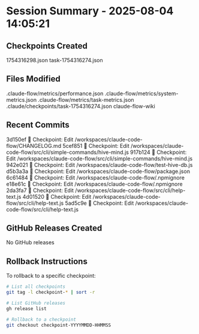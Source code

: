 # Session Summary - 2025-08-04 14:05:21

## Checkpoints Created
1754316298.json
task-1754316274.json

## Files Modified
.claude-flow/metrics/performance.json
.claude-flow/metrics/system-metrics.json
.claude-flow/metrics/task-metrics.json
.claude/checkpoints/task-1754316274.json
claude-flow-wiki

## Recent Commits
3d150ef 🔖 Checkpoint: Edit /workspaces/claude-code-flow/CHANGELOG.md
5cef851 🔖 Checkpoint: Edit /workspaces/claude-code-flow/src/cli/simple-commands/hive-mind.js
917b124 🔖 Checkpoint: Edit /workspaces/claude-code-flow/src/cli/simple-commands/hive-mind.js
942e021 🔖 Checkpoint: Edit /workspaces/claude-code-flow/test-hive-db.js
d5b3a3a 🔖 Checkpoint: Edit /workspaces/claude-code-flow/package.json
6c61484 🔖 Checkpoint: Edit /workspaces/claude-code-flow/.npmignore
e18e61c 🔖 Checkpoint: Edit /workspaces/claude-code-flow/.npmignore
2da3fa7 🔖 Checkpoint: Edit /workspaces/claude-code-flow/src/cli/help-text.js
4d01520 🔖 Checkpoint: Edit /workspaces/claude-code-flow/src/cli/help-text.js
5ad5c9e 🔖 Checkpoint: Edit /workspaces/claude-code-flow/src/cli/help-text.js

## GitHub Releases Created
No GitHub releases

## Rollback Instructions
To rollback to a specific checkpoint:
```bash
# List all checkpoints
git tag -l checkpoint-* | sort -r

# List GitHub releases
gh release list

# Rollback to a checkpoint
git checkout checkpoint-YYYYMMDD-HHMMSS
```
